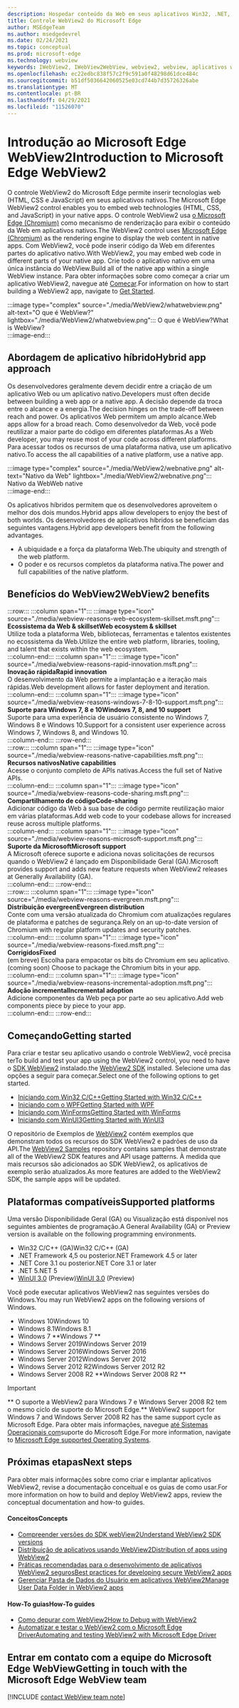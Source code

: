 ```yaml
---
description: Hospedar conteúdo da Web em seus aplicativos Win32, .NET, UWP com o controle Microsoft Edge WebView2
title: Controle WebView2 do Microsoft Edge
author: MSEdgeTeam
ms.author: msedgedevrel
ms.date: 02/24/2021
ms.topic: conceptual
ms.prod: microsoft-edge
ms.technology: webview
keywords: IWebView2, IWebView2WebView, webview2, webview, aplicativos win32, win32, edge, ICoreWebView2, CoreWebView2, ICoreWebView2Host, controle de navegador, html de borda, Windows Forms, WinForms, WPF, .NET, WinUI, Project Reunion
ms.openlocfilehash: ec22edbc838f57c2f9c591a0f48298d61dce484c
ms.sourcegitcommit: b51df5036642060525e03cd744b7d35726326abe
ms.translationtype: MT
ms.contentlocale: pt-BR
ms.lasthandoff: 04/29/2021
ms.locfileid: "11526070"
---
```

# <a name="introduction-to-microsoft-edge-webview2"></a><span data-ttu-id="dd617-104">Introdução ao Microsoft Edge WebView2</span><span class="sxs-lookup"><span data-stu-id="dd617-104">Introduction to Microsoft Edge WebView2</span></span>  

<span data-ttu-id="dd617-105">O controle WebView2 do Microsoft Edge permite inserir tecnologias web \(HTML, CSS e JavaScript\) em seus aplicativos nativos.</span><span class="sxs-lookup"><span data-stu-id="dd617-105">The Microsoft Edge WebView2 control enables you to embed web technologies \(HTML, CSS, and JavaScript\) in your native apps.</span></span>  <span data-ttu-id="dd617-106">O controle WebView2 usa [o Microsoft Edge (Chromium)][MicrosoftedgeinsiderMain] como mecanismo de renderização para exibir o conteúdo da Web em aplicativos nativos.</span><span class="sxs-lookup"><span data-stu-id="dd617-106">The WebView2 control uses [Microsoft Edge (Chromium)][MicrosoftedgeinsiderMain] as the rendering engine to display the web content in native apps.</span></span>  <span data-ttu-id="dd617-107">Com WebView2, você pode inserir código da Web em diferentes partes do aplicativo nativo.</span><span class="sxs-lookup"><span data-stu-id="dd617-107">With WebView2, you may embed web code in different parts of your native app.</span></span>  <span data-ttu-id="dd617-108">Crie todo o aplicativo nativo em uma única instância do WebView.</span><span class="sxs-lookup"><span data-stu-id="dd617-108">Build all of the native app within a single WebView instance.</span></span>  <span data-ttu-id="dd617-109">Para obter informações sobre como começar a criar um aplicativo WebView2, navegue até [Começar](#getting-started).</span><span class="sxs-lookup"><span data-stu-id="dd617-109">For information on how to start building a WebView2 app, navigate to [Get Started](#getting-started).</span></span>  

:::image type="complex" source="./media/WebView2/whatwebview.png" alt-text="O que é WebView?" lightbox="./media/WebView2/whatwebview.png":::
   <span data-ttu-id="dd617-111">O que é WebView?</span><span class="sxs-lookup"><span data-stu-id="dd617-111">What is WebView?</span></span>  
:::image-end:::  

## <a name="hybrid-app-approach"></a><span data-ttu-id="dd617-112">Abordagem de aplicativo híbrido</span><span class="sxs-lookup"><span data-stu-id="dd617-112">Hybrid app approach</span></span>  

<span data-ttu-id="dd617-113">Os desenvolvedores geralmente devem decidir entre a criação de um aplicativo Web ou um aplicativo nativo.</span><span class="sxs-lookup"><span data-stu-id="dd617-113">Developers must often decide between building a web app or a native app.</span></span>  <span data-ttu-id="dd617-114">A decisão depende da troca entre o alcance e a energia.</span><span class="sxs-lookup"><span data-stu-id="dd617-114">The decision hinges on the trade-off between reach and power.</span></span>  <span data-ttu-id="dd617-115">Os aplicativos Web permitem um amplo alcance.</span><span class="sxs-lookup"><span data-stu-id="dd617-115">Web apps allow for a broad reach.</span></span>  <span data-ttu-id="dd617-116">Como desenvolvedor da Web, você pode reutilizar a maior parte do código em diferentes plataformas.</span><span class="sxs-lookup"><span data-stu-id="dd617-116">As a Web developer, you may reuse most of your code across different platforms.</span></span>  <span data-ttu-id="dd617-117">Para acessar todos os recursos de uma plataforma nativa, use um aplicativo nativo.</span><span class="sxs-lookup"><span data-stu-id="dd617-117">To access the all capabilities of a native platform, use a native app.</span></span>  

:::image type="complex" source="./media/WebView2/webnative.png" alt-text="Nativo da Web" lightbox="./media/WebView2/webnative.png":::
   <span data-ttu-id="dd617-119">Nativo da Web</span><span class="sxs-lookup"><span data-stu-id="dd617-119">Web native</span></span>  
:::image-end:::  

<span data-ttu-id="dd617-120">Os aplicativos híbridos permitem que os desenvolvedores aproveitem o melhor dos dois mundos.</span><span class="sxs-lookup"><span data-stu-id="dd617-120">Hybrid apps allow developers to enjoy the best of both worlds.</span></span>  <span data-ttu-id="dd617-121">Os desenvolvedores de aplicativos híbridos se beneficiam das seguintes vantagens.</span><span class="sxs-lookup"><span data-stu-id="dd617-121">Hybrid app developers benefit from the following advantages.</span></span>  

*   <span data-ttu-id="dd617-122">A ubiquidade e a força da plataforma Web.</span><span class="sxs-lookup"><span data-stu-id="dd617-122">The ubiquity and strength of the web platform.</span></span>  
*   <span data-ttu-id="dd617-123">O poder e os recursos completos da plataforma nativa.</span><span class="sxs-lookup"><span data-stu-id="dd617-123">The power and full capabilities of the native platform.</span></span>  
    
## <a name="webview2-benefits"></a><span data-ttu-id="dd617-124">Benefícios do WebView2</span><span class="sxs-lookup"><span data-stu-id="dd617-124">WebView2 benefits</span></span>   

<!--  
:::image type="complex" source="./media/WebView2/webviewreasons.png" alt-text="WebView reasons" lightbox="./media/WebView2/webviewreasons.png":::
   WebView reasons  
:::image-end:::  
-->  

:::row:::
   :::column span="1":::
      :::image type="icon" source="./media/webview-reasons-web-ecosystem-skillset.msft.png":::  
      **<span data-ttu-id="dd617-125">Ecossistema da Web \& skillset</span><span class="sxs-lookup"><span data-stu-id="dd617-125">Web ecosystem \& skillset</span></span>**  
      <span data-ttu-id="dd617-126">Utilize toda a plataforma Web, bibliotecas, ferramentas e talentos existentes no ecossistema da Web.</span><span class="sxs-lookup"><span data-stu-id="dd617-126">Utilize the entire web platform, libraries, tooling, and talent that exists within the web ecosystem.</span></span>  
   :::column-end:::
   :::column span="1":::
      :::image type="icon" source="./media/webview-reasons-rapid-innovation.msft.png":::  
      **<span data-ttu-id="dd617-127">Inovação rápida</span><span class="sxs-lookup"><span data-stu-id="dd617-127">Rapid innovation</span></span>**  
      <span data-ttu-id="dd617-128">O desenvolvimento da Web permite a implantação e a iteração mais rápidas.</span><span class="sxs-lookup"><span data-stu-id="dd617-128">Web development allows for faster deployment and iteration.</span></span>  
   :::column-end:::
   :::column span="1":::
      :::image type="icon" source="./media/webview-reasons-windows-7-8-10-support.msft.png":::  
      **<span data-ttu-id="dd617-129">Suporte para Windows 7, 8 e 10</span><span class="sxs-lookup"><span data-stu-id="dd617-129">Windows 7, 8, and 10 support</span></span>**  
      <span data-ttu-id="dd617-130">Suporte para uma experiência de usuário consistente no Windows 7, Windows 8 e Windows 10.</span><span class="sxs-lookup"><span data-stu-id="dd617-130">Support for a consistent user experience across Windows 7, Windows 8, and Windows 10.</span></span>  
   :::column-end:::
:::row-end:::  
:::row:::
   :::column span="1":::
      :::image type="icon" source="./media/webview-reasons-native-capabilities.msft.png":::  
      **<span data-ttu-id="dd617-131">Recursos nativos</span><span class="sxs-lookup"><span data-stu-id="dd617-131">Native capabilities</span></span>**  
      <span data-ttu-id="dd617-132">Acesse o conjunto completo de APIs nativas.</span><span class="sxs-lookup"><span data-stu-id="dd617-132">Access the full set of Native APIs.</span></span>  
   :::column-end:::
   :::column span="1":::
      :::image type="icon" source="./media/webview-reasons-code-sharing.msft.png":::  
      **<span data-ttu-id="dd617-133">Compartilhamento de código</span><span class="sxs-lookup"><span data-stu-id="dd617-133">Code-sharing</span></span>**  
      <span data-ttu-id="dd617-134">Adicionar código da Web à sua base de código permite reutilização maior em várias plataformas.</span><span class="sxs-lookup"><span data-stu-id="dd617-134">Add web code to your codebase allows for increased reuse across multiple platforms.</span></span>  
   :::column-end:::
   :::column span="1":::
      :::image type="icon" source="./media/webview-reasons-microsoft-support.msft.png":::  
      **<span data-ttu-id="dd617-135">Suporte da Microsoft</span><span class="sxs-lookup"><span data-stu-id="dd617-135">Microsoft support</span></span>**  
      <span data-ttu-id="dd617-136">A Microsoft oferece suporte e adiciona novas solicitações de recursos quando o WebView2 é lançado em Disponibilidade Geral \(GA\).</span><span class="sxs-lookup"><span data-stu-id="dd617-136">Microsoft provides support and adds new feature requests when WebView2 releases at Generally Availability \(GA\).</span></span>  
   :::column-end:::
:::row-end:::  
:::row:::
   :::column span="1":::
      :::image type="icon" source="./media/webview-reasons-evergreen.msft.png":::  
      **<span data-ttu-id="dd617-137">Distribuição evergreen</span><span class="sxs-lookup"><span data-stu-id="dd617-137">Evergreen distribution</span></span>**  
      <span data-ttu-id="dd617-138">Conte com uma versão atualizada do Chromium com atualizações regulares de plataforma e patches de segurança.</span><span class="sxs-lookup"><span data-stu-id="dd617-138">Rely on an up-to-date version of Chromium with regular platform updates and security patches.</span></span>  
   :::column-end:::
   :::column span="1":::
      :::image type="icon" source="./media/webview-reasons-fixed.msft.png":::  
      **<span data-ttu-id="dd617-139">Corrigidos</span><span class="sxs-lookup"><span data-stu-id="dd617-139">Fixed</span></span>**  
      <span data-ttu-id="dd617-140">\(em breve\) Escolha para empacotar os bits do Chromium em seu aplicativo.</span><span class="sxs-lookup"><span data-stu-id="dd617-140">\(coming soon\)  Choose to package the Chromium bits in your app.</span></span>  
   :::column-end:::
   :::column span="1":::
      :::image type="icon" source="./media/webview-reasons-incremental-adoption.msft.png":::  
      **<span data-ttu-id="dd617-141">Adoção incremental</span><span class="sxs-lookup"><span data-stu-id="dd617-141">Incremental adoption</span></span>**  
      <span data-ttu-id="dd617-142">Adicione componentes da Web peça por parte ao seu aplicativo.</span><span class="sxs-lookup"><span data-stu-id="dd617-142">Add web components piece by piece to your app.</span></span>  
   :::column-end:::
:::row-end:::  

## <a name="getting-started"></a><span data-ttu-id="dd617-143">Começando</span><span class="sxs-lookup"><span data-stu-id="dd617-143">Getting started</span></span>  

<span data-ttu-id="dd617-144">Para criar e testar seu aplicativo usando o controle WebView2, você precisa ter</span><span class="sxs-lookup"><span data-stu-id="dd617-144">To build and test your app using the WebView2 control, you need to have</span></span> <!--both [Microsoft Edge (Chromium)][MicrosoftedgeinsiderDownload] and  --><span data-ttu-id="dd617-145">o [SDK WebView2][NugetPackagesMicrosoftWebWebView2] instalado.</span><span class="sxs-lookup"><span data-stu-id="dd617-145">the [WebView2 SDK][NugetPackagesMicrosoftWebWebView2] installed.</span></span>  <span data-ttu-id="dd617-146">Selecione uma das opções a seguir para começar.</span><span class="sxs-lookup"><span data-stu-id="dd617-146">Select one of the following options to get started.</span></span>  

*   [<span data-ttu-id="dd617-147">Iniciando com Win32 C/C++</span><span class="sxs-lookup"><span data-stu-id="dd617-147">Getting Started with Win32 C/C++</span></span>][Webview2GettingstartedWin32]  
*   [<span data-ttu-id="dd617-148">Iniciando com o WPF</span><span class="sxs-lookup"><span data-stu-id="dd617-148">Getting Started with WPF</span></span>][Webview2GettingstartedWpf]  
*   [<span data-ttu-id="dd617-149">Iniciando com WinForms</span><span class="sxs-lookup"><span data-stu-id="dd617-149">Getting Started with WinForms</span></span>][Webview2GettingstartedWinforms]  
*   [<span data-ttu-id="dd617-150">Iniciando com WinUI3</span><span class="sxs-lookup"><span data-stu-id="dd617-150">Getting Started with WinUI3</span></span>][Webview2GettingstartedWinui]  

<span data-ttu-id="dd617-151">O repositório de Exemplos de [WebView2][GithubMicrosoftedgeWebview2samples] contém exemplos que demonstram todos os recursos do SDK WebView2 e padrões de uso da API.</span><span class="sxs-lookup"><span data-stu-id="dd617-151">The [WebView2 Samples][GithubMicrosoftedgeWebview2samples] repository contains samples that demonstrate all of the WebView2 SDK features and API usage patterns.</span></span>  <span data-ttu-id="dd617-152">À medida que mais recursos são adicionados ao SDK WebView2, os aplicativos de exemplo serão atualizados.</span><span class="sxs-lookup"><span data-stu-id="dd617-152">As more features are added to the WebView2 SDK, the sample apps will be updated.</span></span>  

## <a name="supported-platforms"></a><span data-ttu-id="dd617-153">Plataformas compatíveis</span><span class="sxs-lookup"><span data-stu-id="dd617-153">Supported platforms</span></span>  

<span data-ttu-id="dd617-154">Uma versão Disponibilidade Geral \(GA\) ou Visualização está disponível nos seguintes ambientes de programação.</span><span class="sxs-lookup"><span data-stu-id="dd617-154">A General Availability \(GA\) or Preview version is available on the following programming environments.</span></span>  

*   <span data-ttu-id="dd617-155">Win32 C/C++ \(GA\)</span><span class="sxs-lookup"><span data-stu-id="dd617-155">Win32 C/C++ \(GA\)</span></span>  
*   <span data-ttu-id="dd617-156">.NET Framework 4,5 ou posterior</span><span class="sxs-lookup"><span data-stu-id="dd617-156">.NET Framework 4.5 or later</span></span>  
*   <span data-ttu-id="dd617-157">.NET Core 3.1 ou posterior</span><span class="sxs-lookup"><span data-stu-id="dd617-157">.NET Core 3.1 or later</span></span>  
*   <span data-ttu-id="dd617-158">.NET 5</span><span class="sxs-lookup"><span data-stu-id="dd617-158">.NET 5</span></span>  
*   <span data-ttu-id="dd617-159">[WinUI 3.0][UwpToolkitsWinui3] \(Preview\)</span><span class="sxs-lookup"><span data-stu-id="dd617-159">[WinUI 3.0][UwpToolkitsWinui3] \(Preview\)</span></span>  

<span data-ttu-id="dd617-160">Você pode executar aplicativos WebView2 nas seguintes versões do Windows.</span><span class="sxs-lookup"><span data-stu-id="dd617-160">You may run WebView2 apps on the following versions of Windows.</span></span>  

*   <span data-ttu-id="dd617-161">Windows 10</span><span class="sxs-lookup"><span data-stu-id="dd617-161">Windows 10</span></span>  
*   <span data-ttu-id="dd617-162">Windows 8.1</span><span class="sxs-lookup"><span data-stu-id="dd617-162">Windows 8.1</span></span>  
*   <span data-ttu-id="dd617-163">Windows 7 \*\*</span><span class="sxs-lookup"><span data-stu-id="dd617-163">Windows 7 \*\*</span></span>  
*   <span data-ttu-id="dd617-164">Windows Server 2019</span><span class="sxs-lookup"><span data-stu-id="dd617-164">Windows Server 2019</span></span>  
*   <span data-ttu-id="dd617-165">Windows Server 2016</span><span class="sxs-lookup"><span data-stu-id="dd617-165">Windows Server 2016</span></span>  
*   <span data-ttu-id="dd617-166">Windows Server 2012</span><span class="sxs-lookup"><span data-stu-id="dd617-166">Windows Server 2012</span></span>  
*   <span data-ttu-id="dd617-167">Windows Server 2012 R2</span><span class="sxs-lookup"><span data-stu-id="dd617-167">Windows Server 2012 R2</span></span>  
*   <span data-ttu-id="dd617-168">Windows Server 2008 R2 \*\*</span><span class="sxs-lookup"><span data-stu-id="dd617-168">Windows Server 2008 R2 \*\*</span></span>  

> [!IMPORTANT]
> <span data-ttu-id="dd617-169">\*\* O suporte a WebView2 para Windows 7 e Windows Server 2008 R2 tem o mesmo ciclo de suporte do Microsoft Edge.</span><span class="sxs-lookup"><span data-stu-id="dd617-169">\*\* WebView2 support for Windows 7 and Windows Server 2008 R2 has the same support cycle as Microsoft Edge.</span></span>  <span data-ttu-id="dd617-170">Para obter mais informações, navegue [até Sistemas Operacionais com][DeployedgeMicrosoftEdgeSupportedOS]suporte do Microsoft Edge.</span><span class="sxs-lookup"><span data-stu-id="dd617-170">For more information, navigate to [Microsoft Edge supported Operating Systems][DeployedgeMicrosoftEdgeSupportedOS].</span></span>  

## <a name="next-steps"></a><span data-ttu-id="dd617-171">Próximas etapas</span><span class="sxs-lookup"><span data-stu-id="dd617-171">Next steps</span></span>  

<span data-ttu-id="dd617-172">Para obter mais informações sobre como criar e implantar aplicativos WebView2, revise a documentação conceitual e os guias de como usar.</span><span class="sxs-lookup"><span data-stu-id="dd617-172">For more information on how to build and deploy WebView2 apps, review the conceptual documentation and how-to guides.</span></span>  

#### <a name="concepts"></a><span data-ttu-id="dd617-173">Conceitos</span><span class="sxs-lookup"><span data-stu-id="dd617-173">Concepts</span></span>  

*   [<span data-ttu-id="dd617-174">Compreender versões do SDK webView2</span><span class="sxs-lookup"><span data-stu-id="dd617-174">Understand WebView2 SDK versions</span></span>][Webview2ConceptsVersioning]  
*   [<span data-ttu-id="dd617-175">Distribuição de aplicativos usando WebView2</span><span class="sxs-lookup"><span data-stu-id="dd617-175">Distribution of apps using WebView2</span></span>][Webview2ConceptsDistribution]  
*   [<span data-ttu-id="dd617-176">Práticas recomendadas para o desenvolvimento de aplicativos WebView2 seguros</span><span class="sxs-lookup"><span data-stu-id="dd617-176">Best practices for developing secure WebView2 apps</span></span>][Webview2ConceptsSecurity]  
*   [<span data-ttu-id="dd617-177">Gerenciar Pasta de Dados do Usuário em aplicativos WebView2</span><span class="sxs-lookup"><span data-stu-id="dd617-177">Manage User Data Folder in WebView2 apps</span></span>][Webview2ConceptsUserdatafolder]  
 
#### <a name="how-to-guides"></a><span data-ttu-id="dd617-178">How-To guias</span><span class="sxs-lookup"><span data-stu-id="dd617-178">How-To guides</span></span>  

*   [<span data-ttu-id="dd617-179">Como depurar com WebView2</span><span class="sxs-lookup"><span data-stu-id="dd617-179">How to Debug with WebView2</span></span>][Webview2HowtoDebug]  
*   [<span data-ttu-id="dd617-180">Automatizar e testar o WebView2 com o Microsoft Edge Driver</span><span class="sxs-lookup"><span data-stu-id="dd617-180">Automating and testing WebView2 with Microsoft Edge Driver</span></span>][Webview2HowtoWebdriver]  

## <a name="getting-in-touch-with-the-microsoft-edge-webview-team"></a><span data-ttu-id="dd617-181">Entrar em contato com a equipe do Microsoft Edge WebView</span><span class="sxs-lookup"><span data-stu-id="dd617-181">Getting in touch with the Microsoft Edge WebView team</span></span>  

[!INCLUDE [contact WebView team note](./includes/contact-webview-team-note.md)]  

<!-- links -->  

[Webview2ConceptsDistribution]: ./concepts/distribution.md "Distribuição de aplicativos usando webView2 | Microsoft Docs"  
[Webview2ConceptsSecurity]: ./concepts/security.md "Práticas recomendadas para desenvolver aplicativos WebView2 seguros | Microsoft Docs"  
[Webview2ConceptsUserdatafolder]: ./concepts/userdatafolder.md "Gerenciando a pasta de dados do usuário | Microsoft Docs"  
[Webview2ConceptsVersioning]: ./concepts/versioning.md "Entenda as versões do SDK do WebView2 | Microsoft Docs"  
[Webview2GettingstartedWin32]: ./gettingstarted/win32.md "Como começar com o WebView2 | Microsoft Docs"  
[Webview2GettingstartedWinforms]: ./gettingstarted/winforms.md "Como começar com o WebView2 em aplicativos do Windows Forms (Visualização) | Microsoft Docs"  
[Webview2GettingstartedWinui]: ./gettingstarted/winui.md "Como começar com WebView2 no WinUI3 (Visualização) | Microsoft Docs"  
[Webview2GettingstartedWpf]: ./gettingstarted/wpf.md "Como começar com o WebView2 no WPF (Visualização) | Microsoft Docs"  
[Webview2HowtoDebug]: ./howto/debug.md "Como depurar com webView2 | Microsoft Docs"  
[Webview2HowtoWebdriver]: ./howto/webdriver.md "Automatizar e testar o WebView2 com o Microsoft Edge Driver | Microsoft Docs"  
[Webview2Releasenotes]: ./releasenotes.md "Notas de versão do SDK WebView2 | Microsoft Docs"  

[UwpToolkitsWinui3]: /uwp/toolkits/winui3/index "Windows UI Library 3 Preview 2 (Julho de 2020) | Microsoft Docs"  

[DeployedgeMicrosoftEdgeSupportedOS]: /deployedge/microsoft-edge-supported-operating-systems "Sistemas operacionais com suporte do Microsoft Edge | Microsoft Docs"  

[GithubMicrosoftedgeWebview2samples]: https://github.com/MicrosoftEdge/WebView2Samples "Exemplos de WebView2 - MicrosoftEdge/WebView2Samples | GitHub"  
[GithubMicrosoftedgeWebviewfeddback]: https://github.com/MicrosoftEdge/WebViewFeedback "Comentários do WebView - MicrosoftEdge/WebViewFeedback | GitHub"  

[MicrosoftedgeinsiderMain]: https://www.microsoftedgeinsider.com "Microsoft Edge Insider"  
[MicrosoftedgeinsiderDownload]: https://www.microsoftedgeinsider.com/download "Baixar o Microsoft Edge Insider"  

[NugetPackagesMicrosoftWebWebView2]: https://www.nuget.org/packages/Microsoft.Web.WebView2 "Microsoft.Web.WebView2 | Galeria NuGet"  
